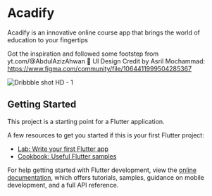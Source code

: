 # Acadify

Acadify is an innovative online course app that brings the world of education to your fingertips

Got the inspiration and followed some footstep from yt.com/@AbdulAzizAhwan
🎨 UI Design Credit by Asril Mochammad: https://www.figma.com/community/file/1064411999504285367

![Dribbble shot HD - 1](https://github.com/Huss4in007/Acadify/assets/67780459/91539198-3975-40ab-b866-fa761f92638e)


## Getting Started

This project is a starting point for a Flutter application.

A few resources to get you started if this is your first Flutter project:

- [Lab: Write your first Flutter app](https://docs.flutter.dev/get-started/codelab)
- [Cookbook: Useful Flutter samples](https://docs.flutter.dev/cookbook)

For help getting started with Flutter development, view the
[online documentation](https://docs.flutter.dev/), which offers tutorials,
samples, guidance on mobile development, and a full API reference.
